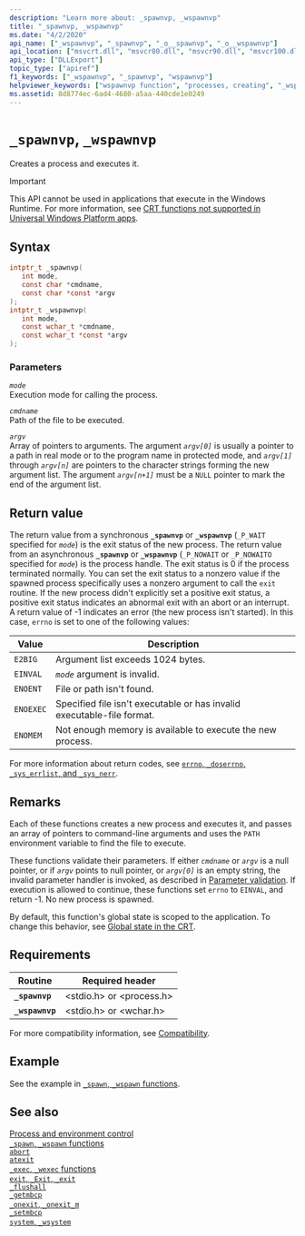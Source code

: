 ```yaml
---
description: "Learn more about: _spawnvp, _wspawnvp"
title: "_spawnvp, _wspawnvp"
ms.date: "4/2/2020"
api_name: ["_wspawnvp", "_spawnvp", "_o__spawnvp", "_o__wspawnvp"]
api_location: ["msvcrt.dll", "msvcr80.dll", "msvcr90.dll", "msvcr100.dll", "msvcr100_clr0400.dll", "msvcr110.dll", "msvcr110_clr0400.dll", "msvcr120.dll", "msvcr120_clr0400.dll", "ucrtbase.dll", "api-ms-win-crt-process-l1-1-0.dll", "api-ms-win-crt-private-l1-1-0.dll"]
api_type: ["DLLExport"]
topic_type: ["apiref"]
f1_keywords: ["_wspawnvp", "_spawnvp", "wspawnvp"]
helpviewer_keywords: ["wspawnvp function", "processes, creating", "_wspawnvp function", "processes, executing new", "spawnvp function", "process creation", "_spawnvp function"]
ms.assetid: 8d8774ec-6ad4-4680-a5aa-440cde1e0249
---
```

# `_spawnvp`, `_wspawnvp`

Creates a process and executes it.

> [!IMPORTANT]
> This API cannot be used in applications that execute in the Windows Runtime. For more information, see [CRT functions not supported in Universal Windows Platform apps](../../cppcx/crt-functions-not-supported-in-universal-windows-platform-apps.md).

## Syntax

```C
intptr_t _spawnvp(
   int mode,
   const char *cmdname,
   const char *const *argv
);
intptr_t _wspawnvp(
   int mode,
   const wchar_t *cmdname,
   const wchar_t *const *argv
);
```

### Parameters

*`mode`*\
Execution mode for calling the process.

*`cmdname`*\
Path of the file to be executed.

*`argv`*\
Array of pointers to arguments. The argument *`argv[0]`* is usually a pointer to a path in real mode or to the program name in protected mode, and *`argv[1]`* through *`argv[n]`* are pointers to the character strings forming the new argument list. The argument *`argv[n+1]`* must be a `NULL` pointer to mark the end of the argument list.

## Return value

The return value from a synchronous **`_spawnvp`** or **`_wspawnvp`** (`_P_WAIT` specified for *`mode`*) is the exit status of the new process. The return value from an asynchronous **`_spawnvp`** or **`_wspawnvp`** (`_P_NOWAIT` or `_P_NOWAITO` specified for *`mode`*) is the process handle. The exit status is 0 if the process terminated normally. You can set the exit status to a nonzero value if the spawned process specifically uses a nonzero argument to call the `exit` routine. If the new process didn't explicitly set a positive exit status, a positive exit status indicates an abnormal exit with an abort or an interrupt. A return value of -1 indicates an error (the new process isn't started). In this case, `errno` is set to one of the following values:

| Value | Description |
|-|-|
| `E2BIG` | Argument list exceeds 1024 bytes. |
| `EINVAL` | *`mode`* argument is invalid. |
| `ENOENT` | File or path isn't found. |
| `ENOEXEC` | Specified file isn't executable or has invalid executable-file format. |
| `ENOMEM` | Not enough memory is available to execute the new process. |

For more information about return codes, see [`errno`, `_doserrno`, `_sys_errlist`, and `_sys_nerr`](../errno-doserrno-sys-errlist-and-sys-nerr.md).

## Remarks

Each of these functions creates a new process and executes it, and passes an array of pointers to command-line arguments and uses the `PATH` environment variable to find the file to execute.

These functions validate their parameters. If either *`cmdname`* or *`argv`* is a null pointer, or if *`argv`* points to null pointer, or *`argv[0]`* is an empty string, the invalid parameter handler is invoked, as described in [Parameter validation](../parameter-validation.md). If execution is allowed to continue, these functions set `errno` to `EINVAL`, and return -1. No new process is spawned.

By default, this function's global state is scoped to the application. To change this behavior, see [Global state in the CRT](../global-state.md).

## Requirements

|Routine|Required header|
|-------------|---------------------|
|**`_spawnvp`**|\<stdio.h> or \<process.h>|
|**`_wspawnvp`**|\<stdio.h> or \<wchar.h>|

For more compatibility information, see [Compatibility](../compatibility.md).

## Example

See the example in [`_spawn`, `_wspawn` functions](../spawn-wspawn-functions.md).

## See also

[Process and environment control](../process-and-environment-control.md)\
[`_spawn`, `_wspawn` functions](../spawn-wspawn-functions.md)\
[`abort`](abort.md)\
[`atexit`](atexit.md)\
[`_exec`, `_wexec` functions](../exec-wexec-functions.md)\
[`exit`, `_Exit`, `_exit`](exit-exit-exit.md)\
[`_flushall`](flushall.md)\
[`_getmbcp`](getmbcp.md)\
[`_onexit`, `_onexit_m`](onexit-onexit-m.md)\
[`_setmbcp`](setmbcp.md)\
[`system`, `_wsystem`](system-wsystem.md)
